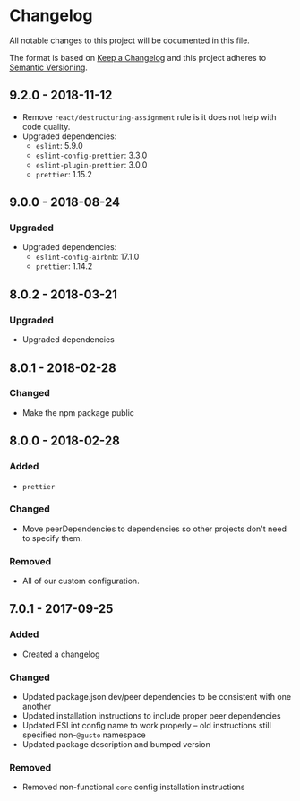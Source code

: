 # Changelog

All notable changes to this project will be documented in this file.

The format is based on [Keep a Changelog](http://keepachangelog.com/en/1.0.0/)
and this project adheres to [Semantic Versioning](http://semver.org/spec/v2.0.0.html).

## 9.2.0 - 2018-11-12

* Remove `react/destructuring-assignment` rule is it does not help with code quality.
* Upgraded dependencies:
  - `eslint`: 5.9.0
  - `eslint-config-prettier`: 3.3.0
  - `eslint-plugin-prettier`: 3.0.0
  - `prettier`: 1.15.2

## 9.0.0 - 2018-08-24

### Upgraded

* Upgraded dependencies:
  - `eslint-config-airbnb`: 17.1.0
  - `prettier`: 1.14.2

## 8.0.2 - 2018-03-21

### Upgraded

* Upgraded dependencies

## 8.0.1 - 2018-02-28

### Changed

* Make the npm package public

## 8.0.0 - 2018-02-28

### Added

* `prettier`

### Changed

* Move peerDependencies to dependencies so other projects don't need to specify them.

### Removed

* All of our custom configuration.

## 7.0.1 - 2017-09-25

### Added

* Created a changelog

### Changed

* Updated package.json dev/peer dependencies to be consistent with one another
* Updated installation instructions to include proper peer dependencies
* Updated ESLint config name to work properly – old instructions still specified non-`@gusto` namespace
* Updated package description and bumped version

### Removed

* Removed non-functional `core` config installation instructions
